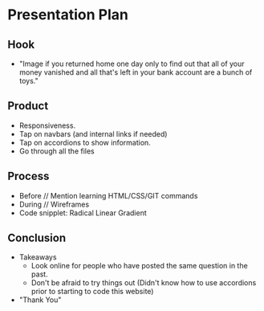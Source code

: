 # Presentation Plan

## Hook
* "Image if you returned home one day only to find out that all of your money vanished and all that's left in your bank account are a bunch of toys."

## Product
* Responsiveness.
* Tap on navbars (and internal links if needed)
* Tap on accordions to show information.
* Go through all the files

## Process
* Before // Mention learning HTML/CSS/GIT commands
* During // Wireframes
* Code snipplet: Radical Linear Gradient

## Conclusion
* Takeaways
  * Look online for people who have posted the same question in the past.
  * Don't be afraid to try things out (Didn't know how to use accordions prior to starting to code this website)
* "Thank You"

<!-- EXAMPLE

## Hook
* Verbal riddle of GGD

## Product
* GIF/Demo of example/non-example

## Process
* Flowchart of plan
  * MVP: noun -> door -> yes/no
  * Beyond MVP: noun -> word relation API -> noun API -> yes/no, with counterexample
* Code snippets of:
  * MVP
  * Both APIs
  * Challenge with API keys

## Conclusion
* [URL to project]
* Takeaways
  * Less = more: the heart of the riddle was one line of code; it obviously took more to make the entire thing work, but one complicated line of regular expressions was essentially the solution to the riddle
  * Expect the unexpected: it’s important to budget time for things you don’t account for; for example, I didn’t consider the fact that I would need another entire API to detect nouns
  * Determination is key: ironically enough, I had to make my API keys private. At first, it didn’t seem like it was possible, which meant I couldn’t publish my app. But after all of that hard work, I was determined to find a solution, and I found it in config variables.
* "Presentation can’t, but a speech can"


-->
